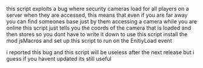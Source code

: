 this script exploits a bug where security cameras load for all players on a server when they are accessed, this means that even if you are far away you can find someones base just by them accessing a camera while you are online
this script just tells you the coords of the camera that is loaded and then stores so you dont have to write it down
to use this script install the mod jsMacros and set up this script to run on the EnitiyLoad event

i reported this bug and this script will be useless after the next release but i guess if you havent updated its still useful
